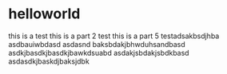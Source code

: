 # helloworld
this is a test
this is a part 2 test
this is a part 5 testadsakbsdjhba
asdbauiwbdasd
asdasnd baksbdakjbhwduhsandbasd
asdkjbasdkjbasdkjbawkdsuabd
asdakjsbdakjsbdkbasd
asdasdkjbaskdjbaksjdbk